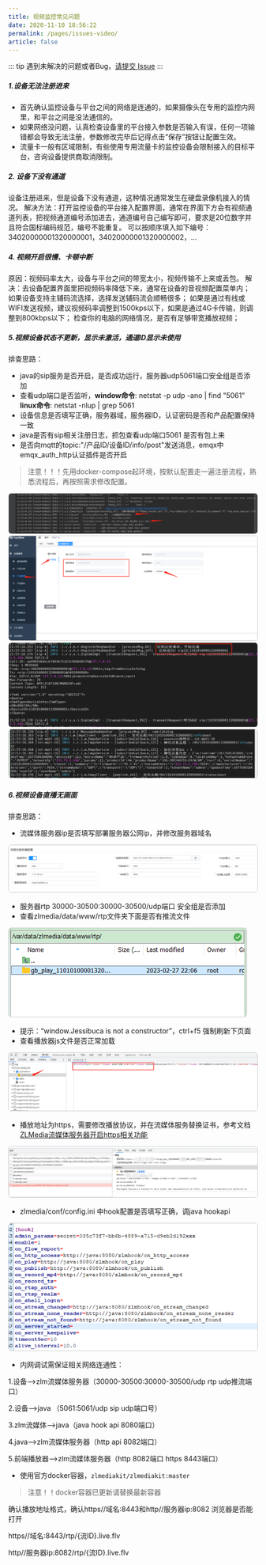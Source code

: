 ```yaml
---
title: 视频监控常见问题
date: 2020-11-10 18:56:22
permalink: /pages/issues-video/
article: false
---
```



::: tip
遇到未解决的问题或者Bug，<a href="https://gitee.com/kerwincui/fastbee/issues" target="_blank" rel="nofollow">请提交 Issue</a>
:::

##### 1.设备无法注册进来
* 首先确认监控设备与平台之间的网络是连通的，如果摄像头在专用的监控内网里，和平台之间是没法通信的。
* 如果网络没问题，认真检查设备里的平台接入参数是否输入有误，任何一项输错都会导致无法注册，参数修改完毕后记得点击“保存”按钮让配置生效。
* 流量卡一般有区域限制，有些使用专用流量卡的监控设备会限制接入的目标平台，咨询设备提供商取消限制。

##### 2. 设备下没有通道
设备注册进来，但是设备下没有通道，这种情况通常发生在硬盘录像机接入的情况。
解决方法：打开监控设备的平台接入配置界面，通常在界面下方会有视频通道列表，把视频通道编号添加进去，通道编号自己编写即可，要求是20位数字并且符合国标编码规范，编号不能重复。
可以按顺序填入如下编号：34020000001320000001，34020000001320000002，...

##### 4. 视频开启很慢、卡顿中断
原因：视频码率太大，设备与平台之间的带宽太小，视频传输不上来或丢包。
解决：去设备配置界面里把视频码率降低下来，通常在设备的音视频配置菜单内；
如果设备支持主辅码流选择，选择发送辅码流会顺畅很多；
如果是通过有线或WIFI发送视频，建议视频码率调整到1500kps以下，如果是通过4G卡传输，则调整到800kbps以下；
检查你的电脑的网络情况，是否有足够带宽播放视频；

##### 5.视频设备状态不更新，显示未激活，通道ID显示未使用
排查思路：
- java的sip服务是否开启，是否成功运行，服务器udp5061端口安全组是否添加
- 查看udp端口是否监听，**window命令**: netstat -p udp -ano | find "5061"    **linux命令**: netstat -nlup | grep 5061 
- 设备信息是否填写正确，服务器域，服务器ID，认证密码是否和产品配置保持一致
- java是否有sip相关注册日志，抓包查看udp端口5061 是否有包上来
- 是否向mqtt的topic:"/产品ID/设备ID/info/post"发送消息，emqx中emqx_auth_http认证插件是否开启

> 注意！！！先用docker-compose起环境，按默认配置走一遍注册流程，熟悉流程后，再按照需求修改配置。

<img src="../png/video20.png" style="border:1px solid #ccc;border-radius:6px;" />

<img src="../png/video21.png" style="border:1px solid #ccc;border-radius:6px;" />

<img src="../png/video22.png" style="border:1px solid #ccc;border-radius:6px;" />

<img src="../png/video23.png" style="border:1px solid #ccc;border-radius:6px;" />

##### 6.视频设备直播无画面
排查思路：
- 流媒体服务器ip是否填写部署服务器公网ip，并修改服务器域名

<img src="../png/video24.png" style="border:1px solid #ccc;border-radius:6px;" />

- 服务器rtp 30000-30500:30000-30500/udp端口 安全组是否添加
- 查看zlmedia/data/www/rtp文件夹下面是否有推流文件

<img src="../png/video25.png" style="border:1px solid #ccc;border-radius:6px;" />

- 提示：“window.Jessibuca is not a constructor”，ctrl+f5 强制刷新下页面 
- 查看播放器js文件是否正常加载

<img src="../png/video26.png" style="border:1px solid #ccc;border-radius:6px;" />

- 播放地址为https，需要修改播放协议，并在流媒体服务替换证书，参考文档 [ZLMedia流媒体服务器开启https相关功能](https://github.com/ZLMediaKit/ZLMediaKit/wiki/%E6%80%8E%E4%B9%88%E5%BC%80%E5%90%AFhttps%E7%9B%B8%E5%85%B3%E5%8A%9F%E8%83%BD)

<img src="../png/video27.png" style="border:1px solid #ccc;border-radius:6px;" />

- zlmedia/conf/config.ini 中hook配置是否填写正确，调java hookapi

<img src="../png/video28.png" style="border:1px solid #ccc;border-radius:6px;" />

- 内网调试需保证相关网络连通性：

1.设备——>zlm流媒体服务器（30000-30500:30000-30500/udp rtp udp推流端口）

2.设备——>java （5061:5061/udp sip udp端口号）

3.zlm流媒体——>java（java hook api 8080端口）

4.java——>zlm流媒体服务器（http api 8082端口）

5.前端播放器——>zlm流媒体服务器（http 8082端口 https 8443端口）


- 使用官方docker容器，`zlmediakit/zlmediakit:master`

> 注意！！docker容器已更新请替换最新容器

确认播放地址格式，确认https//域名:8443和http//服务器ip:8082 浏览器是否能打开

https//域名:8443/rtp/{流ID}.live.flv

http//服务器ip:8082/rtp/{流ID}.live.flv
